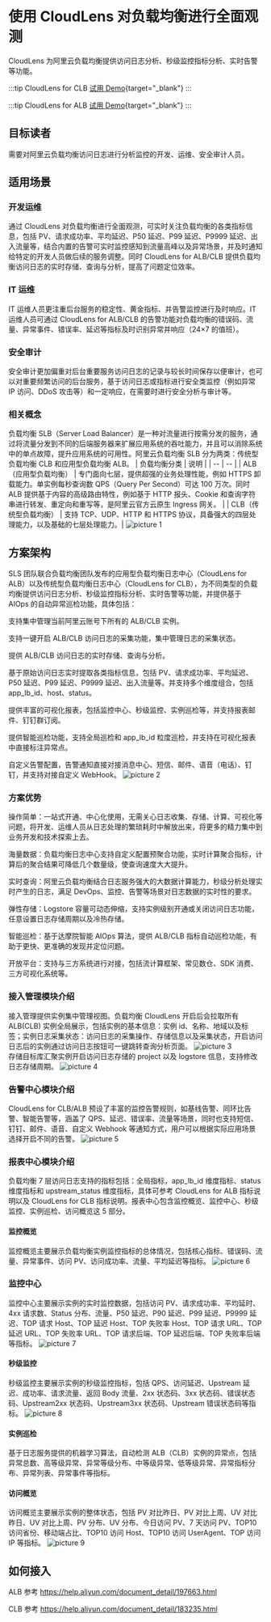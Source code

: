 # 使用 CloudLens 对负载均衡进行全面观测

CloudLens 为阿里云负载均衡提供访问日志分析、秒级监控指标分析、实时告警等功能。

:::tip CloudLens for CLB
[试用 Demo](/doc/playground/demo.html?dest=/lognext/app/lens/clb){target="_blank"}
:::

:::tip CloudLens for ALB
[试用 Demo](/doc/playground/demo.html?dest=/lognext/app/lens/alb){target="_blank"}
:::

## 目标读者

需要对阿里云负载均衡访问日志进行分析监控的开发、运维、安全审计人员。

## 适用场景

### 开发运维

通过 CloudLens 对负载均衡进行全面观测，可实时关注负载均衡的各类指标信息，包括 PV、请求成功率、平均延迟、P50 延迟、P99 延迟、P9999 延迟、出入流量等，结合内置的告警可实时监控感知到流量高峰以及异常场景，并及时通知给特定的开发人员做后续的服务调整。同时 CloudLens for ALB/CLB 提供负载均衡访问日志的实时存储、查询与分析，提高了问题定位效率。

### IT 运维

IT 运维人员更注重后台服务的稳定性、黄金指标、并告警监控进行及时响应。IT 运维人员可通过 CloudLens for ALB/CLB 的告警功能对负载均衡的错误码、流量、异常事件、错误率、延迟等指标及时识别异常并响应（24×7 的值班）。

### 安全审计

安全审计更加偏重对后台重要服务访问日志的记录与较长时间保存以便审计，也可以对重要频繁访问的后台服务，基于访问日志或指标进行安全类监控（例如异常 IP 访问、DDoS 攻击等）和一定响应，在需要时进行安全分析与审计等。

### 相关概念

负载均衡 SLB（Server Load Balancer）是一种对流量进行按需分发的服务，通过将流量分发到不同的后端服务器来扩展应用系统的吞吐能力，并且可以消除系统中的单点故障，提升应用系统的可用性。阿里云负载均衡 SLB 分为两类：传统型负载均衡 CLB 和应用型负载均衡 ALB。
| 负载均衡分类 | 说明 |
| -- | -- |
| ALB（应用型负载均衡） | 专门面向七层，提供超强的业务处理性能，例如 HTTPS 卸载能力。单实例每秒查询数 QPS（Query Per Second）可达 100 万次。同时 ALB 提供基于内容的高级路由特性，例如基于 HTTP 报头、Cookie 和查询字符串进行转发、重定向和重写等，是阿里云官方云原生 Ingress 网关。
|
| CLB（传统型负载均衡） | 支持 TCP、UDP、HTTP 和 HTTPS 协议，具备强大的四层处理能力，以及基础的七层处理能力。|
![picture 1](/img/src/cloudlen/slb/65d9455090bed3058d15f2e185685921aaece644bdf9d52afd886af8ccfd3e2e.png)

## 方案架构

SLS 团队联合负载均衡团队发布的应用型负载均衡日志中心（CloudLens for ALB）以及传统型负载均衡日志中心（CloudLens for CLB），为不同类型的负载均衡提供访问日志分析、秒级监控指标分析、实时告警等功能，并提供基于 AIOps 的自动异常巡检功能，具体包括：

支持集中管理当前阿里云账号下所有的 ALB/CLB 实例。

支持一键开启 ALB/CLB 访问日志的采集功能，集中管理日志的采集状态。

提供 ALB/CLB 访问日志的实时存储、查询与分析。

基于原始访问日志实时提取各类指标信息，包括 PV、请求成功率、平均延迟、P50 延迟、P99 延迟、P9999 延迟、出入流量等。并支持多个维度组合，包括 app_lb_id、host、status。

提供丰富的可视化报表，包括监控中心、秒级监控、实例巡检等，并支持报表邮件、钉钉群订阅。

提供智能巡检功能，支持全局巡检和 app_lb_id 粒度巡检，并支持在可视化报表中直接标注异常点。

自定义告警配置，告警通知直接对接消息中心、短信、邮件、语音（电话）、钉钉，并支持对接自定义 WebHook。
![picture 2](/img/src/cloudlen/slb/c58ceed56366b7cb82c765535b81fff6e5cb3bc97a29f087d34a92567e599ba5.png)

### 方案优势

操作简单：一站式开通、中心化使用，无需关心日志收集、存储、计算、可视化等问题，将开发、运维人员从日志处理的繁琐耗时中解放出来，将更多的精力集中到业务开发和技术探索上去。

海量数据：负载均衡日志中心支持自定义配置预聚合功能，实时计算聚合指标，计算后的聚合结果可降低几个数量级，使查询速度大大提升。

实时查询：阿里云负载均衡结合日志服务强大的大数据计算能力，秒级分析处理实时产生的日志，满足 DevOps、监控、告警等场景对日志数据的实时性的要求。

弹性存储：Logstore 容量可动态伸缩，支持实例级别开通或关闭访问日志功能，任意设置日志存储周期以及冷热存储。

智能巡检：基于达摩院智能 AIOps 算法，提供 ALB/CLB 指标自动巡检功能，有助于更快、更准确的发现并定位问题。

开放平台：支持与三方系统进行对接，包括流计算框架、常见数仓、SDK 消费、三方可视化系统等。

### 接入管理模块介绍

接入管理提供实例集中管理视图。负载均衡 CloudLens 开启后会拉取所有 ALB(CLB) 实例全局展示，包括实例的基本信息：实例 id、名称、地域以及标签；实例日志采集状态：访问日志的采集操作、存储信息以及采集状态，开启访问日志后的实例通过访问日志按钮可一键跳转查询分析页面。
![picture 3](/img/src/cloudlen/slb/43e829c4f5807742228eba4e60869f204f31b5038bbff36c3b64e523542a299a.png)  
存储目标库汇聚实例开启访问日志存储的 project 以及 logstore 信息，支持修改日志存储周期。
![picture 4](/img/src/cloudlen/slb/72ba71e70c6e29f0713da4fadb509cce66f508755c513c3ce7e9c501c94d851e.png)

### 告警中心模块介绍

CloudLens for CLB/ALB 预设了丰富的监控告警规则，如基线告警、同环比告警、智能告警等，涵盖了 QPS、延迟、错误率、流量等场景，同时也支持短信、钉钉、邮件、语音、自定义 Webhook 等通知方式，用户可以根据实际应用场景选择开启不同的告警。
![picture 5](/img/src/cloudlen/slb/ecf1bb045dbd45c2a1860dac6527761a91f4f471261b648ff45d0b3d3469dded.png)

### 报表中心模块介绍

负载均衡 7 层访问日志支持的指标包括：全局指标，app_lb_id 维度指标、status 维度指标和 upstream_status 维度指标，具体可参考 CloudLens for ALB 指标说明以及 CloudLens for CLB 指标说明。报表中心包含监控概览、监控中心、秒级监控、实例巡检、访问概览这 5 部分。

#### 监控概览

监控概览主要展示负载均衡实例监控指标的总体情况，包括核心指标、错误码、流量、异常事件、访问 PV、访问成功率、流量、平均延迟等指标。
![picture 6](/img/src/cloudlen/slb/7322010ef86d7ee58167e9fdad41a3e5b10b444e25bb0b4a2edffe2012943e21.png)

### 监控中心

监控中心主要展示实例的实时监控数据，包括访问 PV、请求成功率、平均延时、4xx 请求数、Status 分布、流量、P50 延迟、P90 延迟、P99 延迟、P9999 延迟、TOP 请求 Host、TOP 延迟 Host、TOP 失败率 Host、TOP 请求 URL、TOP 延迟 URL、TOP 失败率 URL、TOP 请求后端、TOP 延迟后端、TOP 失败率后端等指标。
![picture 7](/img/src/cloudlen/slb/d8d9a1f8aea4d68189267d71cd4385aa871ba0ebddd77ae8bb6ca6809c329fd4.png)

#### 秒级监控

秒级监控主要展示实例的秒级监控指标，包括 QPS、访问延迟、Upstream 延迟、成功率、请求流量、返回 Body 流量、2xx 状态码、3xx 状态码、错误状态码、Upstream2xx 状态码、Upstream3xx 状态码、Upstream 错误状态码等指标。
![picture 8](/img/src/cloudlen/slb/4fc3c23aac90b2ccb614863d11879fb5cc5eb01d6ac0f5645024382ab85a7097.png)

#### 实例巡检

基于日志服务提供的机器学习算法，自动检测 ALB（CLB）实例的异常点，包括异常总数、高等级异常、异常等级分布、中等级异常、低等级异常、异常指标分布、异常列表、异常事件等指标。

#### 访问概览

访问概览主要展示实例的整体状态，包括 PV 对比昨日、PV 对比上周、UV 对比昨日、UV 对比上周、PV 分布、UV 分布、今日访问 PV、7 天访问 PV、TOP10 访问省份、移动端占比、TOP10 访问 Host、TOP10 访问 UserAgent、TOP 访问 IP 等指标。
![picture 9](/img/src/cloudlen/slb/f36225de403b03348d087e2059bf22c01680c8ab657a2bb4e429f7a883dc26f6.png)

## 如何接入

ALB 参考 https://help.aliyun.com/document_detail/197663.html

CLB 参考 https://help.aliyun.com/document_detail/183235.html

